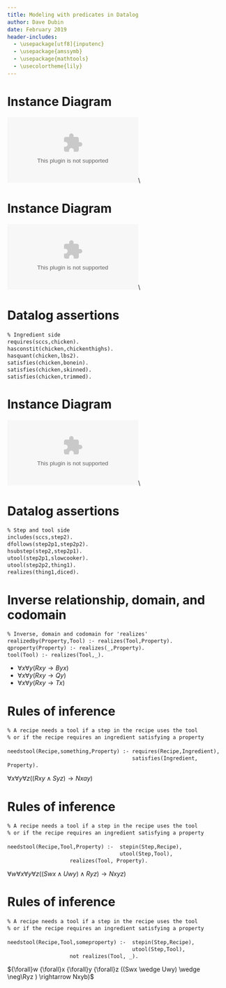 ```yaml
---
title: Modeling with predicates in Datalog
author: Dave Dubin
date: February 2019
header-includes:
  - \usepackage[utf8]{inputenc}
  - \usepackage{amssymb}
  - \usepackage{mathtools}
  - \usecolortheme{lily}  
---
```


# Instance Diagram
![instances](Instances2.eps)\ 

# Instance Diagram
![instances](Ingredient2.eps)\ 

# Datalog assertions

~~~~~~~~~~~~~~~~~~~~
% Ingredient side
requires(sccs,chicken).
hasconstit(chicken,chickenthighs).
hasquant(chicken,lbs2).
satisfies(chicken,bonein).
satisfies(chicken,skinned).
satisfies(chicken,trimmed).
~~~~~~~~~~~~~~~~~~~~

# Instance Diagram
![instances](StepTool3.eps)\ 

# Datalog assertions

~~~~~~~~~~~~~~~~~~~~
% Step and tool side
includes(sccs,step2).
dfollows(step2p1,step2p2).
hsubstep(step2,step2p1).
utool(step2p1,slowcooker).
utool(step2p2,thing1).
realizes(thing1,diced).
~~~~~~~~~~~~~~~~~~~~

# Inverse relationship, domain, and codomain

~~~~~~~~~~~~~~~~~~~~
% Inverse, domain and codomain for 'realizes'
realizedby(Property,Tool) :- realizes(Tool,Property).
qproperty(Property) :- realizes(_,Property).
tool(Tool) :- realizes(Tool,_).
~~~~~~~~~~~~~~~~~~~~

- ${\forall}x {\forall}y (Rxy \rightarrow Byx)$
- ${\forall}x {\forall}y (Rxy \rightarrow Qy)$
- ${\forall}x {\forall}y (Rxy \rightarrow Tx)$

# Rules of inference

~~~~~~~~~~~~~~~~~~~~
% A recipe needs a tool if a step in the recipe uses the tool
% or if the recipe requires an ingredient satisfying a property

needstool(Recipe,something,Property) :- requires(Recipe,Ingredient),
                                        satisfies(Ingredient, Property).
~~~~~~~~~~~~~~~~~~~~

${\forall}x {\forall}y {\forall}z ((Rxy \wedge Syz) \rightarrow Nxay)$

# Rules of inference

~~~~~~~~~~~~~~~~~~~~
% A recipe needs a tool if a step in the recipe uses the tool
% or if the recipe requires an ingredient satisfying a property

needstool(Recipe,Tool,Property) :-  stepin(Step,Recipe),
                                    utool(Step,Tool),
				    realizes(Tool, Property).
~~~~~~~~~~~~~~~~~~~~

${\forall}w {\forall}x {\forall}y {\forall}z ((Swx \wedge Uwy) \wedge Ryz ) \rightarrow Nxyz)$

# Rules of inference

~~~~~~~~~~~~~~~~~~~~
% A recipe needs a tool if a step in the recipe uses the tool
% or if the recipe requires an ingredient satisfying a property

needstool(Recipe,Tool,someproperty) :-  stepin(Step,Recipe),
                                        utool(Step,Tool),
					not realizes(Tool, _).
~~~~~~~~~~~~~~~~~~~~

${\forall}w {\forall}x {\forall}y {\forall}z ((Swx \wedge Uwy) \wedge \neg\Ryz ) \rightarrow Nxyb)$
